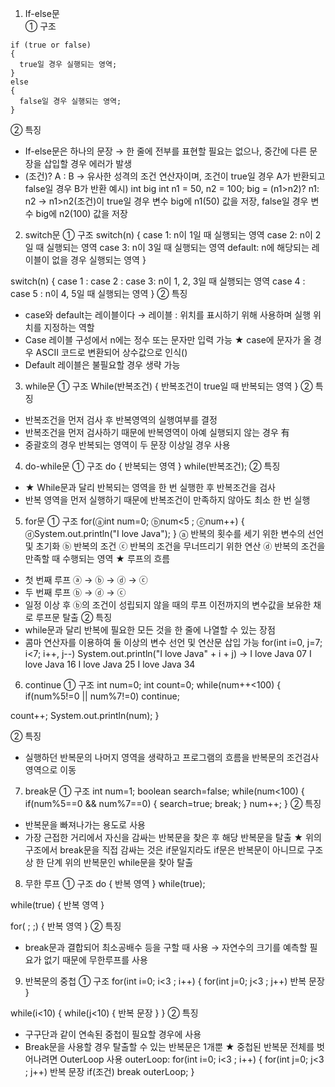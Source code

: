 1. If-else문  
① 구조  
~~~
if (true or false)
{
  true일 경우 실행되는 영역;
}
else
{
  false일 경우 실행되는 영역;
}
~~~  
② 특징  
- If-else문은 하나의 문장
→ 한 줄에 전부를 표현할 필요는 없으나, 중간에 다른 문장을 삽입할 경우 에러가 발생
- (조건)? A : B
→ 유사한 성격의 조건 연산자이며, 조건이 true일 경우 A가 반환되고 false일 경우 B가 반환
예시) 
int big
int n1 = 50, n2 = 100;
big = (n1>n2)? n1: n2
→ n1>n2(조건)이 true일 경우 변수 big에 n1(50) 값을 저장, false일 경우 변수 big에 n2(100) 값을 저장

2. switch문
① 구조
switch(n)
{
case 1:
n이 1일 때 실행되는 영역
case 2:
n이 2일 때 실행되는 영역
case 3:
n이 3일 때 실행되는 영역
default:
n에 해당되는 레이블이 없을 경우 실행되는 영역
}

switch(n)
{
case 1 : case 2 : case 3:
n이 1, 2, 3일 때 실행되는 영역
case 4 : case 5 :
n이 4, 5일 때 실행되는 영역
}
② 특징
- case와 default는 레이블이다
→ 레이블 : 위치를 표시하기 위해 사용하며 실행 위치를 지정하는 역할
- Case 레이블 구성에서 n에는 정수 또는 문자만 입력 가능
★ case에 문자가 올 경우 ASCII 코드로 변환되어 상수값으로 인식()
- Default 레이블은 불필요할 경우 생략 가능 

3. while문
① 구조
While(반복조건)
{
반복조건이 true일 때 반복되는 영역
}
② 특징
- 반복조건을 먼저 검사 후 반복영역의 실행여부를 결정
- 반복조건을 먼저 검사하기 때문에 반복영역이 아예 실행되지 않는 경우 有
- 중괄호의 경우 반복되는 영역이 두 문장 이상일 경우 사용

4. do-while문
① 구조
do
{
반복되는 영역
} while(반복조건);
② 특징
- ★ While문과 달리 반복되는 영역을 한 번 실행한 후 반복조건을 검사
- 반복 영역을 먼저 실행하기 때문에 반복조건이 만족하지 않아도 최소 한 번 실행 

5. for문	
① 구조
for(ⓐint num=0; ⓑnum<5 ; ⓒnum++)
{
ⓓSystem.out.println("I love Java");
}
ⓐ 반복의 횟수를 세기 위한 변수의 선언 및 초기화 
ⓑ 반복의 조건
ⓒ 반복의 조건을 무너뜨리기 위한 연산
ⓓ 반복의 조건을 만족할 때 수행되는 영역
★ 루프의 흐름
- 첫 번째 루프
ⓐ → ⓑ → ⓓ → ⓒ
- 두 번째 루프
ⓑ → ⓓ → ⓒ
- 일정 이상 후 ⓑ의 조건이 성립되지 않을 때의 루프
이전까지의 변수값을 보유한 채로 루프문 탈출 
② 특징
- while문과 달리 반복에 필요한 모든 것을 한 줄에 나열할 수 있는 장점
- 콤마 연산자를 이용하여 둘 이상의 변수 선언 및 연산문 삽입 가능
for(int i=0, j=7; i<7; i++, j--)
System.out.println("I love Java" + i + j)
→ I love Java 07
I love Java 16
I love Java 25
I love Java 34

6. continue
① 구조
int num=0;
int count=0;
while(num++<100)
{
if(num%5!=0 || num%7!=0)
continue;

count++;
System.out.println(num);
}

② 특징
- 실행하던 반복문의 나머지 영역을 생략하고 프로그램의 흐름을 반복문의 조건검사 영역으로 이동

7. break문
① 구조
int num=1;
boolean search=false;
while(num<100)
{
if(num%5==0 && num%7==0)
{
search=true;
break;
}
num++;
}
② 특징
- 반복문을 빠져나가는 용도로 사용
- 가장 근접한 거리에서 자신을 감싸는 반복문을 찾은 후 해당 반복문을 탈출
★ 위의 구조에서 break문을 직접 감싸는 것은 if문일지라도 if문은 반복문이 아니므로 구조상 한 단계 위의 반복문인 while문을 찾아 탈출

8. 무한 루프
① 구조
do
{
반복 영역
} while(true);

while(true)
{
반복 영역
}

for( ; ;)
{
반복 영역
}
② 특징
- break문과 결합되어 최소공배수 등을 구할 때 사용
→ 자연수의 크기를 예측할 필요가 없기 때문에 무한루프를 사용

9. 반복문의 중첩
① 구조
for(int i=0; i<3 ; i++)
{
for(int j=0; j<3 ; j++)
반복 문장
}

while(i<10)
{
while(j<10)
{
반복 문장
}
}
② 특징
- 구구단과 같이 연속된 중첩이 필요할 경우에 사용
- Break문을 사용할 경우 탈출할 수 있는 반복문은 1개뿐
★ 중첩된 반복문 전체를 벗어나려면 OuterLoop 사용
outerLoop:
for(int i=0; i<3 ; i++)
{
for(int j=0; j<3 ; j++)
반복 문장
if(조건)
break outerLoop;
}


